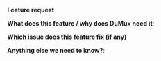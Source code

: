 <!--
SPDX-FileCopyrightInfo: Copyright © DuMux Project contributors, see AUTHORS.md in root folder
SPDX-License-Identifier: CC0-1.0
-->

<!--
This form is for feature requests ONLY!
If you're looking for help check out the [readme](/README.md).
-->
**Feature request**

**What does this feature / why does DuMux need it**:

**Which issue does this feature fix (if any)**

**Anything else we need to know?**:
